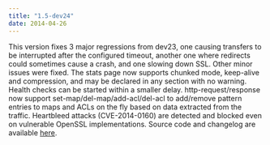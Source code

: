 ```yaml
---
title: "1.5-dev24"
date: 2014-04-26
---
```


This version fixes 3 major regressions from dev23, one causing transfers to be interrupted after the configured timeout, another one where redirects could sometimes cause a crash, and one slowing down SSL. Other minor issues were fixed. The stats page now supports chunked mode, keep-alive and compression, and may be declared in any section with no warning. Health checks can be started within a smaller delay. http-request/response now support set-map/del-map/add-acl/del-acl to add/remove pattern entries to maps and ACLs on the fly based on data extracted from the traffic. Heartbleed attacks (CVE-2014-0160) are detected and blocked even on vulnerable OpenSSL implementations. Source code and changelog are available [here](/download/1.5/src/).
